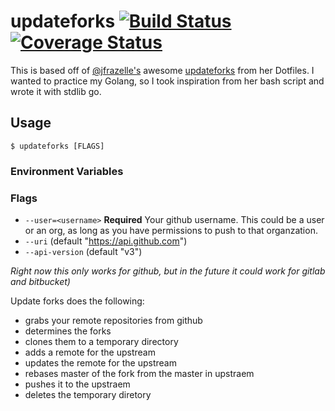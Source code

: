 # updateforks [![Build Status](https://travis-ci.org/chaseadamsio/updateforks.svg?branch=master)](https://travis-ci.org/chaseadamsio/updateforks) [![Coverage Status](https://coveralls.io/repos/github/chaseadamsio/updateforks/badge.svg?branch=master)](https://coveralls.io/github/chaseadamsio/updateforks?branch=master)

This is based off of [@jfrazelle's](https://github.com/jfrazelle) awesome [updateforks](https://github.com/jfrazelle/dotfiles/blob/master/bin/updateforks) from her Dotfiles. I wanted to practice my Golang, so I took inspiration from her bash script and wrote it with stdlib go.

## Usage

```
$ updateforks [FLAGS]
```

### Environment Variables



### Flags

- `--user=<username>` **Required** Your github username. This could be a user or an org, as long as you have permissions to push to that organzation.
- `--uri` (default "https://api.github.com")
- `--api-version` (default "v3")

_Right now this only works for github, but in the future it could work for gitlab and bitbucket)_

Update forks does the following:

- grabs your remote repositories from github
- determines the forks
- clones them to a temporary directory
- adds a remote for the upstream
- updates the remote for the upstream
- rebases master of the fork from the master in upstraem
- pushes it to the upstraem
- deletes the temporary diretory
